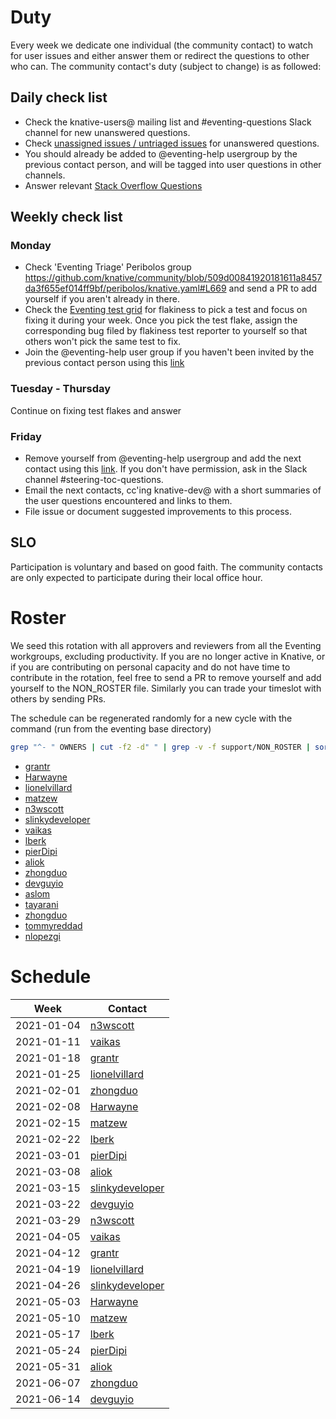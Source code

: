 # Duty

Every week we dedicate one individual (the community contact) to watch for user
issues and either answer them or redirect the questions to other who can. The
community contact's duty (subject to change) is as followed:

## Daily check list

- Check the knative-users@ mailing list and #eventing-questions Slack channel
  for new unanswered questions.
- Check
  [unassigned issues / untriaged issues](https://github.com/knative/eventing/issues?q=is%3Aopen+is%3Aissue+no%3Aassignee+no%3Amilestone)
  for unanswered questions.
- You should already be added to @eventing-help usergroup by the previous
  contact person, and will be tagged into user questions in other channels.
- Answer relevant [Stack Overflow Questions](https://stackoverflow.com/questions/tagged/knative-eventing?tab=Newest)

## Weekly check list

### Monday

- Check 'Eventing Triage' Peribolos group
  https://github.com/knative/community/blob/509d00841920181611a8457da3f655ef014ff9bf/peribolos/knative.yaml#L669
  and send a PR to add yourself if you aren't already in there.
- Check the [Eventing test grid](https://testgrid.knative.dev/eventing) for
  flakiness to pick a test and focus on fixing it during your week. Once you
  pick the test flake, assign the corresponding bug filed by flakiness test
  reporter to yourself so that others won't pick the same test to fix.
- Join the @eventing-help user group if you haven't been invited by the previous
  contact person using this
  [link](https://app.slack.com/client/T93ELUK42/browse-user-groups/user_groups/S0191HUK2Q0)

### Tuesday - Thursday

Continue on fixing test flakes and answer

### Friday

- Remove yourself from @eventing-help usergroup and add the next contact using
  this
  [link](https://app.slack.com/client/T93ELUK42/browse-user-groups/user_groups/S0191HUK2Q0).
  If you don't have permission, ask in the Slack channel
  #steering-toc-questions.
- Email the next contacts, cc'ing knative-dev@ with a short summaries of the
  user questions encountered and links to them.
- File issue or document suggested improvements to this process.

## SLO

Participation is voluntary and based on good faith. The community contacts are
only expected to participate during their local office hour.

# Roster

We seed this rotation with all approvers and reviewers from all the
Eventing workgroups, excluding productivity. If you are no longer
active in Knative, or if you are contributing on personal capacity and
do not have time to contribute in the rotation, feel free to send a PR
to remove yourself and add yourself to the NON_ROSTER file. Similarly
you can trade your timeslot with others by sending PRs.

The schedule can be regenerated randomly for a new cycle with the
command (run from the eventing base directory)

```sh
grep "^- " OWNERS | cut -f2 -d" " | grep -v -f support/NON_ROSTER | sort | uniq | sort -R
```

- [grantr](https://github.com/grantr)
- [Harwayne](https://github.com/Harwayne)
- [lionelvillard](https://github.com/lionelvillard)
- [matzew](https://github.com/matzew)
- [n3wscott](https://github.com/n3wscott)
- [slinkydeveloper](https://github.com/slinkydeveloper)
- [vaikas](https://github.com/vaikas)
- [lberk](https://github.com/lberk)
- [pierDipi](https://github.com/pierDipi)
- [aliok](https://github.com/aliok)
- [zhongduo](https://github.com/zhongduo)
- [devguyio](https://github.com/devguyio)
- [aslom](https://github.com/aslom)
- [tayarani](https://github.com/tayarani)
- [zhongduo](https://github.com/zhongduo)
- [tommyreddad](https://github.com/tommyreddad)
- [nlopezgi](https://github.com/nlopezgi)

# Schedule

| Week       | Contact                                               |
| ---------- | ----------------------------------------------------- |
| 2021-01-04 | [n3wscott](https://github.com/n3wscott)               |
| 2021-01-11 | [vaikas](https://github.com/vaikas)                   |
| 2021-01-18 | [grantr](https://github.com/grantr)                   |
| 2021-01-25 | [lionelvillard](https://github.com/lionelvillard)     |
| 2021-02-01 | [zhongduo](https://github.com/zhongduo)               |
| 2021-02-08 | [Harwayne](https://github.com/Harwayne)               |
| 2021-02-15 | [matzew](https://github.com/matzew)                   |
| 2021-02-22 | [lberk](https://github.com/lberk)                     |
| 2021-03-01 | [pierDipi](https://github.com/pierDipi)               |
| 2021-03-08 | [aliok](https://github.com/aliok)                     |
| 2021-03-15 | [slinkydeveloper](https://github.com/slinkydeveloper) |
| 2021-03-22 | [devguyio](https://github.com/devguyio)               |
| 2021-03-29 | [n3wscott](https://github.com/n3wscott)               |
| 2021-04-05 | [vaikas](https://github.com/vaikas)                   |
| 2021-04-12 | [grantr](https://github.com/grantr)                   |
| 2021-04-19 | [lionelvillard](https://github.com/lionelvillard)     |
| 2021-04-26 | [slinkydeveloper](https://github.com/slinkydeveloper) |
| 2021-05-03 | [Harwayne](https://github.com/Harwayne)               |
| 2021-05-10 | [matzew](https://github.com/matzew)                   |
| 2021-05-17 | [lberk](https://github.com/lberk)                     |
| 2021-05-24 | [pierDipi](https://github.com/pierDipi)               |
| 2021-05-31 | [aliok](https://github.com/aliok)                     |
| 2021-06-07 | [zhongduo](https://github.com/zhongduo)               |
| 2021-06-14 | [devguyio](https://github.com/devguyio)               |

